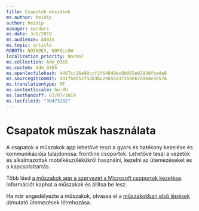 ```yaml
---
title: Csapatok műszakok
ms.author: heidip
author: heidip
manager: serdars
ms.date: 3/5/2019
ms.audience: Admin
ms.topic: article
ROBOTS: NOINDEX, NOFOLLOW
localization_priority: Normal
ms.collection: Adm_O365
ms.custom: Adm_O365
ms.openlocfilehash: 4467cc26e98ccf1f64840ec0b065e02938fbeda8
ms.sourcegitcommit: 431f60d51f4203b22e655a37358667d844e3e576
ms.translationtype: MT
ms.contentlocale: hu-HU
ms.lasthandoff: 03/07/2019
ms.locfileid: "30473202"
---
```

# <a name="using-teams-shifts"></a>Csapatok műszak használata

A csapatok a műszakok app lehetővé teszi a gyors és hatékony kezelése és kommunikációja tulajdonosa: frontline csoportok. Lehetővé teszi a vezetők és alkalmazottak mobilkészülékükről használni, kezelni az ütemezéseket és a kapcsolattartás.

Több lásd [a műszakok app a szervezet a Microsoft csoportok kezelése](https://docs.microsoft.com/en-us/microsoftteams/manage-the-shifts-app-for-your-organization-in-teams). Információt kaphat a műszakok és állítsa be lesz.

Ha már engedélyezte a műszakok, olvassa el a [műszakokban első lépések](https://support.office.com/en-us/article/get-started-in-shifts-5f3e30d8-1821-4904-be26-c3cd25a497d6) útmutató ütemezések létrehozása.

